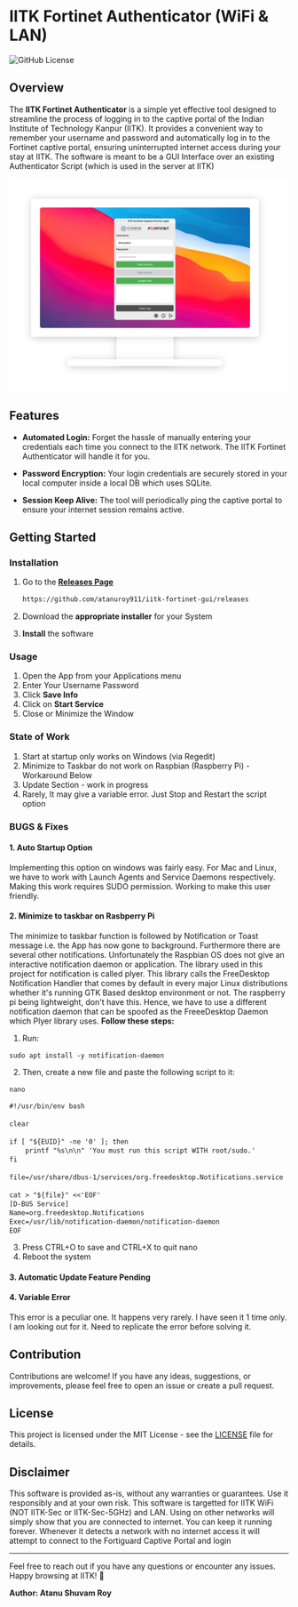 # IITK Fortinet Authenticator (WiFi & LAN)

![GitHub License](https://img.shields.io/badge/license-MIT-blue.svg)

## Overview

The **IITK Fortinet Authenticator** is a simple yet effective tool designed to streamline the process of logging in to the captive portal of the Indian Institute of Technology Kanpur (IITK). It provides a convenient way to remember your username and password and automatically log in to the Fortinet captive portal, ensuring uninterrupted internet access during your stay at IITK. The software is meant to be a GUI Interface over an existing Authenticator Script (which is used in the server at IITK) 

<p align="center">
  <img src="site/public/images/desktop.png">
</p>

## Features

- **Automated Login:** Forget the hassle of manually entering your credentials each time you connect to the IITK network. The IITK Fortinet Authenticator will handle it for you.

- **Password Encryption:** Your login credentials are securely stored in your local computer inside a local DB which uses SQLite.

- **Session Keep Alive:** The tool will periodically ping the captive portal to ensure your internet session remains active.

## Getting Started

### Installation

1. Go to the **[Releases Page](https://github.com/atanuroy911/iitk-fortinet-gui/releases)**

   ```bash
   https://github.com/atanuroy911/iitk-fortinet-gui/releases
   ```
3. Download the **appropriate installer** for your System
4. **Install** the software

### Usage

1. Open the App from your Applications menu
2. Enter Your Username Password
3. Click **Save Info**
4. Click on **Start Service**
5. Close or Minimize the Window

### State of Work
1. Start at startup only works on Windows (via Regedit)
2. Minimize to Taskbar do not work on Raspbian (Raspberry Pi) - Workaround Below
3. Update Section - work in progress
4. Rarely, It may give a variable error. Just Stop and Restart the script option

### BUGS & Fixes
#### 1. Auto Startup Option
Implementing this option on windows was fairly easy. For Mac and Linux, we have to work with Launch Agents and Service Daemons respectively. Making this work requires SUDO permission. Working to make this user friendly.

#### 2. Minimize to taskbar on Rasbperry Pi
The minimize to taskbar function is followed by Notification or Toast message i.e. the App has now gone to background. Furthermore there are several other notifications. Unfortunately the Raspbian OS does not give an interactive notification daemon or application. The library used in this project for notification is called plyer. This library calls the FreeDesktop Notification Handler that comes by default in every major Linux distributions whether it's running GTK Based desktop environment or not. The raspberry pi being lightweight, don't have this. Hence, we have to use a different notification daemon that can be spoofed as the FreeeDesktop Daemon which Plyer library uses. 
**Follow these steps:**
1. Run:
```shell
sudo apt install -y notification-daemon
```
2. Then, create a new file and paste the following script to it:
```shell
nano
```
```shell
#!/usr/bin/env bash

clear

if [ "${EUID}" -ne '0' ]; then
    printf "%s\n\n" 'You must run this script WITH root/sudo.'
fi

file=/usr/share/dbus-1/services/org.freedesktop.Notifications.service

cat > "${file}" <<'EOF'
[D-BUS Service]
Name=org.freedesktop.Notifications
Exec=/usr/lib/notification-daemon/notification-daemon
EOF
```
3. Press CTRL+O to save and CTRL+X to quit nano
4. Reboot the system

#### 3. Automatic Update Feature Pending
#### 4. Variable Error
This error is a peculiar one. It happens very rarely. I have seen it 1 time only. I am looking out for it. Need to replicate the error before solving it.

## Contribution

Contributions are welcome! If you have any ideas, suggestions, or improvements, please feel free to open an issue or create a pull request.

## License

This project is licensed under the MIT License - see the [LICENSE](LICENSE) file for details.

## Disclaimer

This software is provided as-is, without any warranties or guarantees. Use it responsibly and at your own risk.
This software is targetted for IITK WiFi (NOT IITK-Sec or IITK-Sec-5GHz) and LAN. Using on other networks will simply show that you are connected to internet. You can keep it running forever. Whenever it detects a network with no internet access it will attempt to connect to the Fortiguard Captive Portal and login

---

Feel free to reach out if you have any questions or encounter any issues. Happy browsing at IITK! 🚀

**Author: Atanu Shuvam Roy**
